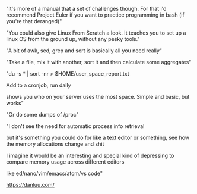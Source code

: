 "it's more of a manual that a set of challenges though. For that i'd recommend Project Euler if you want to practice programming in bash (if you're that deranged)"

"You could also give Linux From Scratch a look. It teaches you to set up a linux OS from the ground up, without any pesky tools."

"A bit of awk, sed, grep and sort is basically all you need really"

"Take a file, mix it with another, sort it and then calculate some aggregates"

"du -s * | sort -nr > $HOME/user_space_report.txt

Add to a cronjob, run daily

shows you who on your server uses the most space. Simple and basic, but works"


"Or do some dumps of /proc"

"I don't see the need for automatic process info retrieval

but it's something you could do for like a text editor or something, see how the memory allocations change and shit

I imagine it would be an interesting and special kind of depressing to compare memory usage across different editors

like ed/nano/vim/emacs/atom/vs code"

https://danluu.com/

